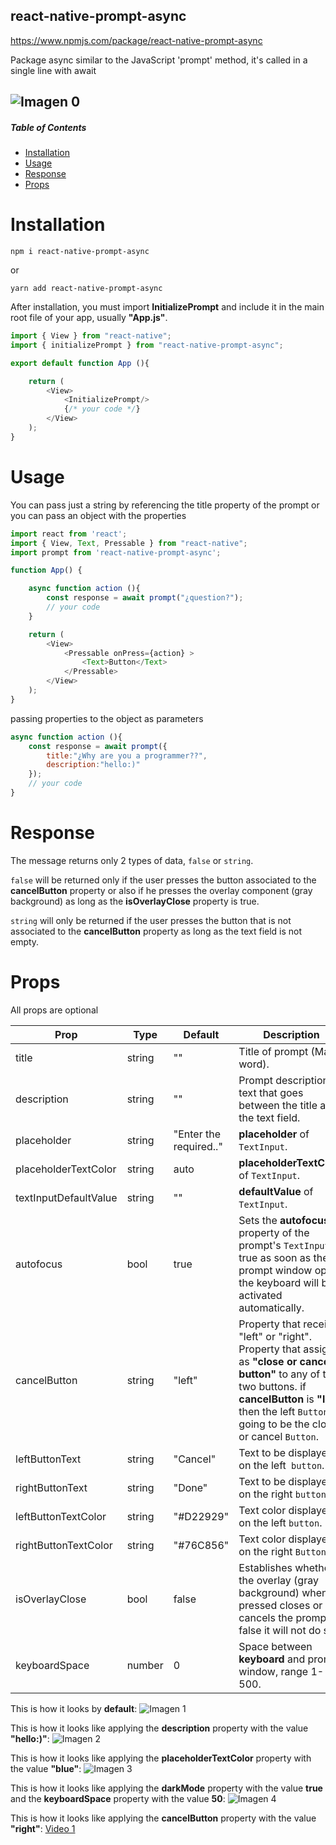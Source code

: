 ## react-native-prompt-async

https://www.npmjs.com/package/react-native-prompt-async 

Package async similar to the JavaScript 'prompt' method, it's called in a single line with await

![Imagen 0](https://drive.google.com/uc?export=view&id=1j_nu06Z8mEakN_cq5xJxZbcdo5hRFwOh)
------

##### Table of Contents
* [Installation](#Installation)
* [Usage](#Usage)
* [Response](#Response)
* [Props](#props)

# Installation
```shell
npm i react-native-prompt-async
```
or
```shell
yarn add react-native-prompt-async
```
After installation, you must import **InitializePrompt** and include it in the main root file of your app, usually **"App.js"**.

```js
import { View } from "react-native";
import { initializePrompt } from "react-native-prompt-async";

export default function App (){

	return (
		<View>
			<InitializePrompt/>
			{/* your code */}
		</View>
	);
}
```

# Usage

You can pass just a string by referencing the title property of the prompt or you can pass an object with the properties

```js
import react from 'react';
import { View, Text, Pressable } from "react-native";
import prompt from 'react-native-prompt-async';

function App() {

	async function action (){
		const response = await prompt("¿question?");
		// your code
	}

	return (
		<View>
			<Pressable onPress={action} >
				<Text>Button</Text>
			</Pressable>
		</View>
	);
}
```

passing properties to the object as parameters

```js
async function action (){
	const response = await prompt({
		title:"¿Why are you a programmer??", 
		description:"hello:)"
	});
	// your code
}
```

# Response
The message returns only 2 types of data, `false` or `string`.

`false` will be returned only if the user presses the button associated to the **cancelButton** property or also if he presses the overlay component (gray background) as long as the **isOverlayClose** property is true.

`string` will only be returned if the user presses the button that is not associated to the **cancelButton** property as long as the text field is not empty.

# Props

All props are optional

Prop              | Type     | Default     | Description
----------------- | -------- | ----------- | -----------
title | string | "" | Title of prompt (Main word).
description | string | "" | Prompt description, text that goes between the title and the text field.
placeholder | string | "Enter the required.." |  **placeholder** of `TextInput`.
placeholderTextColor | string | auto | **placeholderTextColor** of `TextInput`.
textInputDefaultValue | string | "" | **defaultValue** of `TextInput`.
autofocus | bool | true | Sets the **autofocus** property of the prompt's `TextInput`. if true as soon as the prompt window opens the keyboard will be activated automatically.
cancelButton | string | "left" | Property that receives "left" or "right". Property that assigns as **"close or cancel button"** to any of the two buttons. if **cancelButton** is **"left"** then the left `Button` is going to be the close or cancel `Button`.
leftButtonText | string | "Cancel" | Text to be displayed on the left` button`.
rightButtonText | string | "Done" | Text to be displayed on the right `button`.
leftButtonTextColor | string | "#D22929" | Text color displayed on the left `button`.
rightButtonTextColor | string | "#76C856" | Text color displayed on the right `Button`.
isOverlayClose | bool | false | Establishes whether the overlay (gray background) when pressed closes or cancels the prompt, if false it will not do so.
keyboardSpace | number | 0 | Space between **keyboard** and prompt window, range 1-500.

This is how it looks by **default**:
![Imagen 1](http://drive.google.com/uc?export=view&id=1Y0OvsTvgERlYC0XV5xRgSB5SWfV_g-T3)

This is how it looks like applying the **description** property with the value **"hello:)"**:
![Imagen 2](http://drive.google.com/uc?export=view&id=1p1Di_xGoK6sXhH48FOTzlbbsSLuqfCZV)

This is how it looks like applying the **placeholderTextColor** property with the value **"blue"**:
![Imagen 3](http://drive.google.com/uc?export=view&id=1p1H83CdlxJTWVHU1SZ8IFqumSovpdZPn)

This is how it looks like applying the **darkMode** property with the value **true** and the **keyboardSpace** property with the value **50**:
![Imagen 4](http://drive.google.com/uc?export=view&id=1q3uXaJZ1iNYDnn_mHL-sO-56JxUZ-M2l)

This is how it looks like applying the **cancelButton** property with the value **"right"**:
[Video 1](https://drive.google.com/uc?export=view&id=10mCOM0U588UhBxMJjh416eK5r0yUZjle)

